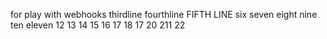 for play with webhooks
thirdline
fourthline
FIFTH LINE
six
seven
eight
nine
ten
eleven
12
13
14
15
16
17
18
17
20
211
22